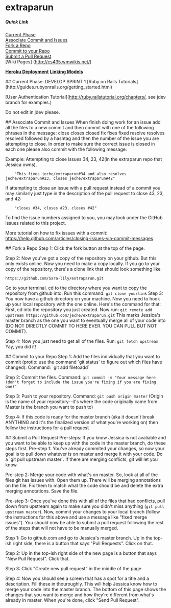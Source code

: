 extraparun
==========

##### Quick Link  
[Current Phase](#currentphase)  
[Associate Commit and Issues](#associate)  
[Fork a Repo](#fork)  
[Commit to your Repo](#commit)  
[Submit a Pull Request](#pull)  
[Wiki Pages] (http://cs435.wmwikis.net/)

[**Heroku Deployment**](http://extraparun.herokuapp.com)
[**Linking Models**](http://guides.rubyonrails.org/v2.3.11/association_basics.html)


<a name="Current Phase"/>
## Current Phase: DEVELOP SPRINT 1
[Ruby on Rails Tutorials](http://guides.rubyonrails.org/getting_started.html)

[User Authentication Tutorial](http://ruby.railstutorial.org/chapters/, see jdev branch for examples.)

Do not edit in jdev please.

<a name="associate"/>
## Associate Commit and Issues
When finish doing work for an issue add all the files to a new commit and then commit with one of the following phrases in the message:
    close
    closes
    closed
    fix
    fixes
    fixed
    resolve
    resolves
    resolved
followed by a hashtag and then the number of the issue you are attempting to close.  In order to make sure the correct issue is closed in each one please also commit with the following message:

Example: Attempting to close issues 34, 23, 42(in the extraparun repo that Jessica owns), 

        "This fixes jeche/extraparun#34 and also resolves jeche/extraparun#23, closes jeche/extraparun#42"

If attempting to close an issue with a pull request instead of a commit you may similarly just type in the description of the pull request to close 43, 23, and 42:

        "closes #34, closes #23, closes #42"


To find the issue numbers assigned to you, you may look under the GitHub issues related to this project.

More tutorial on how to fix issues with a commit: https://help.github.com/articles/closing-issues-via-commit-messages

<a name="fork"/>
## Fork a Repo
Step 1: Click the fork button at the top of the page.

Step 2: Now you've got a copy of the repository on your github.  But this only exists online.  Now you need to make a copy locally.  If you go to your copy of the repository, there's a clone link that should look something like 

    https://github.com/Sara-lily/extraparun.git
Go to your terminal.  cd to the directory where you want to copy the repository from github into.  Run this command: `git clone yourlink`
Step 3: You now have a github directory on your machine.  Now you need to hook up your local repository with the one online.  Here's the command for that:  First, cd into the repository you just created.  Now run: `git remote add upstream https://github.com/jeche/extraparun.git`   This marks Jessica's master branch as the one you want to eventually merge all of your code into (DO NOT DIRECTLY COMMIT TO HERE EVER.  YOU CAN PULL BUT NOT COMMIT).

Step 4:  Now you just need to get all of the files.  Run: `git fetch upstream`  Yay, you did it!

<a name="commit"/>
## Commit to your Repo
Step 1: Add the files individually that you want to commit (protip: use the command `git status` to figure out which files have changed).  Command: `git add filetoadd`

Step 2: Commit the files.  Command: `git commit -m "Your message here (don't forget to include the issue you're fixing if you are fixing one)"`

Step 3: Push to your repository.  Command: `git push origin master` (Origin is the name of your repository--it's where the code originally came from.  Master is the branch you want to push to)

Step 4: If this code is ready for the master branch (aka it doesn't break ANYTHING and it's the finalized version of what you're working on) then follow the instructions for a pull request

<a name="pull"/>
## Submit a Pull Request
Pre-steps:  If you know Jessica is not avaliable and you want to be able to keep up with the code in the master branch, do these steps first.
Pre-step 1: You've already commited your changes, so now your goal is to pull down whatever is on master and merge it with your code.  Do a `git pull upstream master`.  If there are merging conflicts, git will let you know. 

Pre-step 2: Merge your code with what's on master.  So, look at all of the files git has issues with.  Open them up.  There will be merging annotations on the file.  Fix them to match what the code should be and delete the extra merging annotations.  Save the file.

Pre-step 3: Once you've done this with all of the files that had conflicts, pull down from upstream again to make sure you didn't miss anything (`git pull upstream master`).  Now, commit your changes to your local branch (follow the instructions for this above and use a message like "fixed merge issues").  You should now be able to submit a pull request following the rest of the steps that will not have to be manually merged.

Step 1: Go to github.com and go to Jessica's master branch.  Up in the top-ish right side, there is a button that says "Pull Requests".  Click on that.

Step 2: Up in the top-ish right side of the new page is a button that says "New Pull Request".  Click that.

Step 3: Click "Create new pull request" in the middle of the page

Step 4: Now you should see a screen that has a spot for a title and a description.  Fill these in thouroughly.  This will help Jessica know how to merge your code into the master branch.  The bottom of this page shows the changes that you want to merge and how they're different from what's already in master.  When you're done, click "Send Pull Request".  
